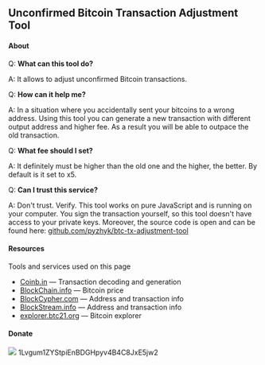 ## Unconfirmed Bitcoin Transaction Adjustment Tool

#### About
Q: **What can this tool do?**

A: It allows to adjust unconfirmed Bitcoin transactions.

Q: **How can it help me?**

A: In a situation where you accidentally sent your bitcoins to a wrong address. Using this tool you can generate a new transaction with different output address and higher fee. As a result you will be able to outpace the old transaction.

Q: **What fee should I set?**

A: It definitely must be higher than the old one and the higher, the better. By default is it set to x5.

Q: **Can I trust this service?**

A: Don't trust. Verify. This tool works on pure JavaScript and is running on your computer. You sign the transaction yourself, so this tool doesn't have access to your private keys. Moreover, the source code is open and can be found here: [github.com/pyzhyk/btc-tx-adjustment-tool](https://github.com/pyzhyk/btc-tx-adjustment-tool)

#### Resources
Tools and services used on this page

- [Coinb.in](https://coinb.in) — Transaction decoding and generation
- [BlockChain.info](https://blockchain.info) — Bitcoin price
- [BlockCypher.com](https://blockcypher.com) — Address and transaction info
- [BlockStream.info](https://blockstream.info) — Address and transaction info
- [explorer.btc21.org](https://explorer.btc21.org) — Bitcoin explorer

#### Donate
[![](https://pyzhyk.github.io/btc-tx-adjustment-tool/img/1Lvgum1ZYStpiEnBDGHpyv4B4C8JxE5jw2.png)](bitcoin:1Lvgum1ZYStpiEnBDGHpyv4B4C8JxE5jw2)
1Lvgum1ZYStpiEnBDGHpyv4B4C8JxE5jw2
